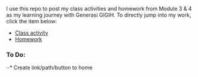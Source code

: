 I use this repo to post my class activities and homework from Module 3 & 4 as my learning journey with Generasi GIGIH. To directly jump into my work, click the item below:
* [Class activity](./class_activity)
* [Homework](./homework)

### To Do:
⋅⋅* Create link/path/button to home